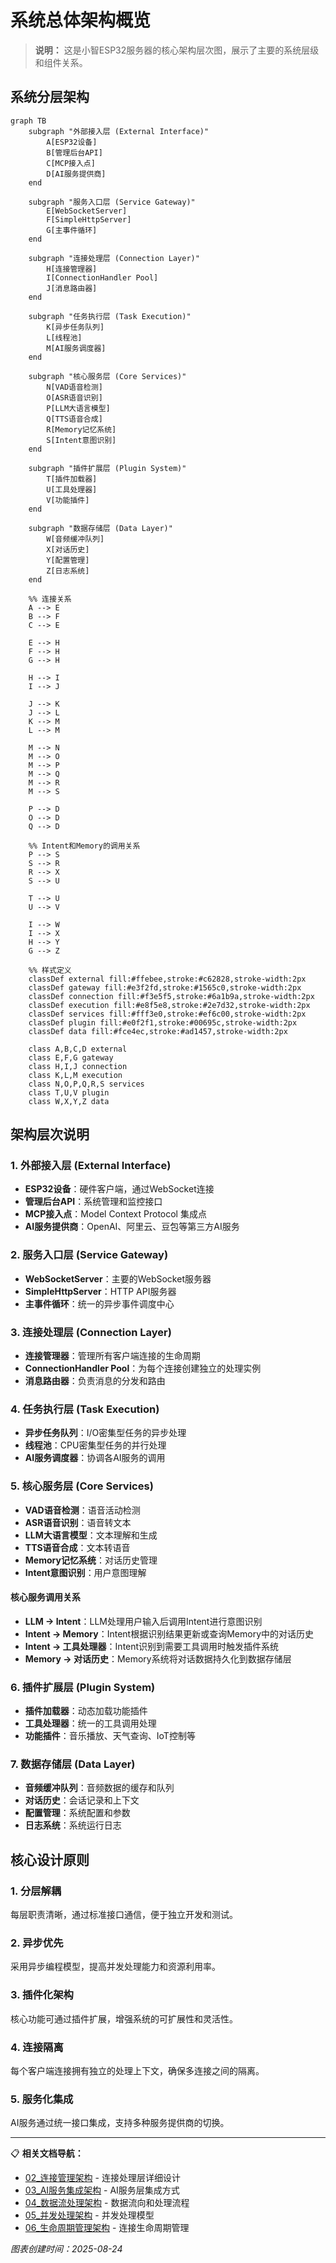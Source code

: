 # 系统总体架构概览

> **说明：** 这是小智ESP32服务器的核心架构层次图，展示了主要的系统层级和组件关系。

## 系统分层架构

```mermaid
graph TB
    subgraph "外部接入层 (External Interface)"
        A[ESP32设备]
        B[管理后台API]
        C[MCP接入点]
        D[AI服务提供商]
    end
    
    subgraph "服务入口层 (Service Gateway)"
        E[WebSocketServer]
        F[SimpleHttpServer]
        G[主事件循环]
    end
    
    subgraph "连接处理层 (Connection Layer)"
        H[连接管理器]
        I[ConnectionHandler Pool]
        J[消息路由器]
    end
    
    subgraph "任务执行层 (Task Execution)"
        K[异步任务队列]
        L[线程池]
        M[AI服务调度器]
    end
    
    subgraph "核心服务层 (Core Services)"
        N[VAD语音检测]
        O[ASR语音识别]
        P[LLM大语言模型]
        Q[TTS语音合成]
        R[Memory记忆系统]
        S[Intent意图识别]
    end
    
    subgraph "插件扩展层 (Plugin System)"
        T[插件加载器]
        U[工具处理器]
        V[功能插件]
    end
    
    subgraph "数据存储层 (Data Layer)"
        W[音频缓冲队列]
        X[对话历史]
        Y[配置管理]
        Z[日志系统]
    end
    
    %% 连接关系
    A --> E
    B --> F
    C --> E
    
    E --> H
    F --> H
    G --> H
    
    H --> I
    I --> J
    
    J --> K
    J --> L
    K --> M
    L --> M
    
    M --> N
    M --> O
    M --> P
    M --> Q
    M --> R
    M --> S
    
    P --> D
    O --> D
    Q --> D
    
    %% Intent和Memory的调用关系
    P --> S
    S --> R
    R --> X
    S --> U
    
    T --> U
    U --> V
    
    I --> W
    I --> X
    H --> Y
    G --> Z
    
    %% 样式定义
    classDef external fill:#ffebee,stroke:#c62828,stroke-width:2px
    classDef gateway fill:#e3f2fd,stroke:#1565c0,stroke-width:2px
    classDef connection fill:#f3e5f5,stroke:#6a1b9a,stroke-width:2px
    classDef execution fill:#e8f5e8,stroke:#2e7d32,stroke-width:2px
    classDef services fill:#fff3e0,stroke:#ef6c00,stroke-width:2px
    classDef plugin fill:#e0f2f1,stroke:#00695c,stroke-width:2px
    classDef data fill:#fce4ec,stroke:#ad1457,stroke-width:2px
    
    class A,B,C,D external
    class E,F,G gateway
    class H,I,J connection
    class K,L,M execution
    class N,O,P,Q,R,S services
    class T,U,V plugin
    class W,X,Y,Z data
```

## 架构层次说明

### 1. 外部接入层 (External Interface)
- **ESP32设备**：硬件客户端，通过WebSocket连接
- **管理后台API**：系统管理和监控接口
- **MCP接入点**：Model Context Protocol 集成点
- **AI服务提供商**：OpenAI、阿里云、豆包等第三方AI服务

### 2. 服务入口层 (Service Gateway)
- **WebSocketServer**：主要的WebSocket服务器
- **SimpleHttpServer**：HTTP API服务器
- **主事件循环**：统一的异步事件调度中心

### 3. 连接处理层 (Connection Layer)
- **连接管理器**：管理所有客户端连接的生命周期
- **ConnectionHandler Pool**：为每个连接创建独立的处理实例
- **消息路由器**：负责消息的分发和路由

### 4. 任务执行层 (Task Execution)
- **异步任务队列**：I/O密集型任务的异步处理
- **线程池**：CPU密集型任务的并行处理
- **AI服务调度器**：协调各AI服务的调用

### 5. 核心服务层 (Core Services)
- **VAD语音检测**：语音活动检测
- **ASR语音识别**：语音转文本
- **LLM大语言模型**：文本理解和生成
- **TTS语音合成**：文本转语音
- **Memory记忆系统**：对话历史管理
- **Intent意图识别**：用户意图理解

#### 核心服务调用关系
- **LLM → Intent**：LLM处理用户输入后调用Intent进行意图识别
- **Intent → Memory**：Intent根据识别结果更新或查询Memory中的对话历史
- **Intent → 工具处理器**：Intent识别到需要工具调用时触发插件系统
- **Memory → 对话历史**：Memory系统将对话数据持久化到数据存储层

### 6. 插件扩展层 (Plugin System)
- **插件加载器**：动态加载功能插件
- **工具处理器**：统一的工具调用处理
- **功能插件**：音乐播放、天气查询、IoT控制等

### 7. 数据存储层 (Data Layer)
- **音频缓冲队列**：音频数据的缓存和队列
- **对话历史**：会话记录和上下文
- **配置管理**：系统配置和参数
- **日志系统**：系统运行日志

## 核心设计原则

### 1. 分层解耦
每层职责清晰，通过标准接口通信，便于独立开发和测试。

### 2. 异步优先
采用异步编程模型，提高并发处理能力和资源利用率。

### 3. 插件化架构
核心功能可通过插件扩展，增强系统的可扩展性和灵活性。

### 4. 连接隔离
每个客户端连接拥有独立的处理上下文，确保多连接之间的隔离。

### 5. 服务化集成
AI服务通过统一接口集成，支持多种服务提供商的切换。

---

📋 **相关文档导航：**
- [02_连接管理架构](02_connection_management.md) - 连接处理层详细设计
- [03_AI服务集成架构](03_ai_services_integration.md) - AI服务层集成方式
- [04_数据流处理架构](04_data_flow.md) - 数据流向和处理流程
- [05_并发处理架构](05_concurrency_model.md) - 并发处理模型
- [06_生命周期管理架构](06_lifecycle_management.md) - 连接生命周期管理

*图表创建时间：2025-08-24*
